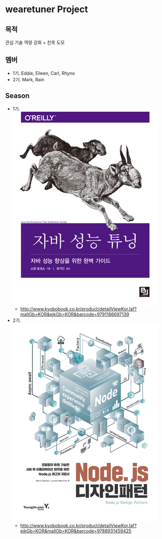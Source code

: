 # wearetuner Project

## 목적
관심 기술 역량 강화 + 친목 도모

## 멤버
* 1기. Eddie, Eileen, Carl, Rhyno
* 2기. Mark, Rain

## Season
* 1기. ![자바 성능 튜닝](https://github.com/wearetuner/wearetuner.github.io/blob/master/static/images/java-performance-tunning.jpg)
  - http://www.kyobobook.co.kr/product/detailViewKor.laf?mallGb=KOR&ejkGb=KOR&barcode=9791186697139
* 2기. ![Node.js 디자인 패턴](https://github.com/wearetuner/wearetuner.github.io/blob/master/static/images/nodejs-design-pattern.jpg)
  - http://www.kyobobook.co.kr/product/detailViewKor.laf?ejkGb=KOR&mallGb=KOR&barcode=9788931459425
 
